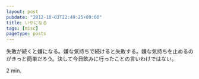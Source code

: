 ```yaml
---
layout: post
pubdate: "2012-10-03T22:49:25+09:00"
title: いやになる
tags: [misc]
pagetype: posts
---
```

失敗が続くと嫌になる。嫌な気持ちで続けると失敗する。嫌な気持ちを止めるのがきっと簡単だろう。決して今日飲みに行ったことの言いわけではない。

2 min.
